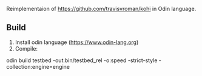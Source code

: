Reimplementaion of https://github.com/travisvroman/kohi in Odin language.

## Build

1. Install odin language (https://www.odin-lang.org)
2. Compile:

odin build testbed -out:bin/testbed_rel -o:speed -strict-style -collection:engine=engine
